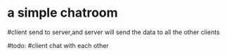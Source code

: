 # a simple chatroom

#client send to server,and server will send the data to all the other clients

#todo:
#client chat with each other 
